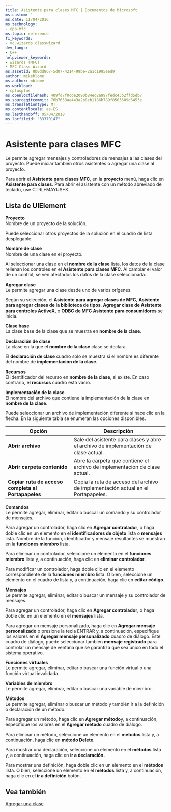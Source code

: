 ```yaml
---
title: Asistente para clases MFC | Documentos de Microsoft
ms.custom: ''
ms.date: 11/04/2016
ms.technology:
- cpp-mfc
ms.topic: reference
f1_keywords:
- vc.wizards.classwizard
dev_langs:
- C++
helpviewer_keywords:
- wizards (MFC)
- MFC Class Wizard
ms.assetid: 8b0dd867-5d07-4214-99be-2a1c1995e6d9
author: mikeblome
ms.author: mblome
ms.workload:
- cplusplus
ms.openlocfilehash: 409fd7f0cde2090b84ed2a997fedc43b2ffd5db7
ms.sourcegitcommit: 76b7653ae443a2b8eb1186b789f8503609d6453e
ms.translationtype: MT
ms.contentlocale: es-ES
ms.lasthandoff: 05/04/2018
ms.locfileid: "33370147"
---
```

# <a name="mfc-class-wizard"></a>Asistente para clases MFC
Le permite agregar mensajes y controladores de mensajes a las clases del proyecto. Puede iniciar también otros asistentes o agregar una clase al proyecto.  
  
 Para abrir el **Asistente para clases MFC**, en la **proyecto** menú, haga clic en **Asistente para clases**. Para abrir el asistente con un método abreviado de teclado, use CTRL+MAYÚS+X.  
  
## <a name="uielement-list"></a>Lista de UIElement  
 **Proyecto**  
 Nombre de un proyecto de la solución.  
  
 Puede seleccionar otros proyectos de la solución en el cuadro de lista desplegable.  
  
 **Nombre de clase**  
 Nombre de una clase en el proyecto.  
  
 Al seleccionar una clase en el **nombre de la clase** lista, los datos de la clase rellenan los controles en el **Asistente para clases MFC**. Al cambiar el valor de un control, se ven afectados los datos de la clase seleccionada.  
  
 **Agregar clase**  
 Le permite agregar una clase desde uno de varios orígenes.  
  
 Según su selección, el **Asistente para agregar clases de MFC**, **Asistente para agregar clases de la biblioteca de tipos**, **Agregar clase de Asistente para controles ActiveX**, o **ODBC de MFC Asistente para consumidores** se inicia.  
  
 **Clase base**  
 La clase base de la clase que se muestra en **nombre de la clase**.  
  
 **Declaración de clase**  
 La clase en la que el **nombre de la clase** clase se declara.  
  
 El **declaración de clase** cuadro solo se muestra si el nombre es diferente del nombre de **implementación de la clase**.  
  
 **Recursos**  
 El identificador del recurso en **nombre de la clase**, si existe. En caso contrario, el **recursos** cuadro está vacío.  
  
 **Implementación de la clase**  
 El nombre del archivo que contiene la implementación de la clase en **nombre de la clase**.  
  
 Puede seleccionar un archivo de implementación diferente si hace clic en la flecha. En la siguiente tabla se enumeran las opciones disponibles.  
  
|Opción|Descripción|  
|------------|-----------------|  
|**Abrir archivo**|Sale del asistente para clases y abre el archivo de implementación de clase actual.|  
|**Abrir carpeta contenido**|Abre la carpeta que contiene el archivo de implementación de clase actual.|  
|**Copiar ruta de acceso completa al Portapapeles**|Copia la ruta de acceso del archivo de implementación actual en el Portapapeles.|  
  
 **Comandos**  
 Le permite agregar, eliminar, editar o buscar un comando y su controlador de mensajes.  
  
 Para agregar un controlador, haga clic en **Agregar controlador**, o haga doble clic en un elemento en el **identificadores de objeto** lista o **mensajes** lista. Nombre de la función, identificador y mensaje resultantes se muestran en la **funciones miembro** lista.  
  
 Para eliminar un controlador, seleccione un elemento en el **funciones miembro** lista y, a continuación, haga clic en **eliminar controlador**.  
  
 Para modificar un controlador, haga doble clic en el elemento correspondiente de la **funciones miembro** lista. O bien, seleccione un elemento en el cuadro de lista y, a continuación, haga clic en **editar código**.  
  
 **Mensajes**  
 Le permite agregar, eliminar, editar o buscar un mensaje y su controlador de mensajes.  
  
 Para agregar un controlador, haga clic en **Agregar controlador**, o haga doble clic en un elemento en el **mensajes** lista.  
  
 Para agregar un mensaje personalizado, haga clic en **Agregar mensaje personalizado** o presione la tecla ENTRAR y, a continuación, especifique los valores en el **Agregar mensaje personalizado** cuadro de diálogo. Este cuadro de diálogo, puede seleccionar también **mensaje registrado** para controlar un mensaje de ventana que se garantiza que sea único en todo el sistema operativo.  
  
 **Funciones virtuales**  
 Le permite agregar, eliminar, editar o buscar una función virtual o una función virtual invalidada.  
  
 **Variables de miembro**  
 Le permite agregar, eliminar, editar o buscar una variable de miembro.  
  
 **Métodos**  
 Le permite agregar, eliminar o buscar un método y también ir a la definición o declaración de un método.  
  
 Para agregar un método, haga clic en **Agregar método**y, a continuación, especifique los valores en el **Agregar método** cuadro de diálogo.  
  
 Para eliminar un método, seleccione un elemento en el **métodos** lista y, a continuación, haga clic en **método Delete**.  
  
 Para mostrar una declaración, seleccione un elemento en el **métodos** lista y, a continuación, haga clic en **ir a declaración.**  
  
 Para mostrar una definición, haga doble clic en un elemento en el **métodos** lista. O bien, seleccione un elemento en el **métodos** lista y, a continuación, haga clic en el **ir a definición** botón.  
  
## <a name="see-also"></a>Vea también  
 [Agregar una clase](../../ide/adding-a-class-visual-cpp.md)
